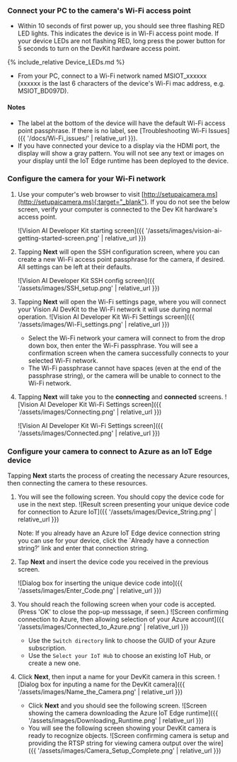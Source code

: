 [//]: # (This is an include file of the OOBE proecess)

### Connect your PC to the camera's Wi-Fi access point

- Within 10 seconds of first power up, you should see three flashing RED LED lights. This indicates the device is in Wi-Fi access point mode. If your device LEDs are not flashing RED, long press the power button for 5 seconds to turn on the DevKit hardware access point.

{% include_relative Device_LEDs.md %}

- From your PC, connect to a Wi-Fi network named MSIOT_xxxxxx (xxxxxx is the last 6 characters of the device's Wi-Fi mac address, e.g. MSIOT_BD097D).

#### Notes

- The label at the bottom of the device will have the default Wi-Fi access point passphrase. If there is no label, see [Troubleshooting Wi-Fi Issues]({{ '/docs/Wi-Fi_issues/' | relative_url }}).
- If you have connected your device to a display via the HDMI port, the display will show a gray pattern. You will not see any text or images on your display until the IoT Edge runtime has been deployed to the device.

### Configure the camera for your Wi-Fi network

1. Use your computer's web browser to visit [http://setupaicamera.ms](http://setupaicamera.ms){:target="_blank"}. If you do not see the below screen, verify your computer is connected to the Dev Kit hardware's access point.

    ![Vision AI Developer Kit starting screen]({{ '/assets/images/vision-ai-getting-started-screen.png' | relative_url }})

2. Tapping **Next** will open the SSH configuration screen, where you can create a new Wi-Fi access point passphrase for the camera, if desired. All settings can be left at their defaults.

    ![Vision AI Developer Kit SSH config screen]({{ '/assets/images/SSH_setup.png' | relative_url }})

3. Tapping **Next** will open the Wi-Fi settings page, where you will connect your Vision AI DevKit to the Wi-Fi network it will use during normal operation.
    ![Vision AI Developer Kit Wi-Fi Settings screen]({{ '/assets/images/Wi-Fi_settings.png' | relative_url }})
    - Select the Wi-Fi network your camera will connect to from the drop down box, then enter the Wi-Fi passphrase. You will see a confirmation screen when the camera successfully connects to your selected Wi-Fi network.
    - The Wi-Fi passphrase cannot have spaces (even at the end of the passphrase string), or the camera will be unable to connect to the Wi-Fi network.

4. Tapping **Next** will take you to the **connecting** and **connected** screens.
    ![Vision AI Developer Kit Wi-Fi Settings screen]({{ '/assets/images/Connecting.png' | relative_url }})

    ![Vision AI Developer Kit Wi-Fi Settings screen]({{ '/assets/images/Connected.png' | relative_url }})

### Configure your camera to connect to Azure as an IoT Edge device

Tapping **Next** starts the process of creating the necessary Azure resources, then connecting the camera to these resources.

1. You will see the following screen. You should copy the device code for use in the next step.
    ![Result screen presenting your unique device code for connection to Azure IoT]({{ '/assets/images/Device_String.png' | relative_url }})

    Note: If you already have an Azure IoT Edge device connection string you can use for your device, click the `Already have a connection string?' link and enter that connection string.

2. Tap **Next** and insert the device code you received in the previous screen.

    ![Dialog box for inserting the unique device code into]({{ '/assets/images/Enter_Code.png' | relative_url }})

3. You should reach the following screen when your code is accepted. (Press 'OK' to close the pop-up messsage, if seen.)
    ![Screen confirming connection to Azure, then allowing selection of your Azure account]({{ '/assets/images/Connected_to_Azure.png' | relative_url }})

    - Use the `Switch directory` link to choose the GUID of your Azure subscription.
    - Use the `Select your IoT Hub` to choose an existing IoT Hub, or create a new one.

4. Click **Next**, then input a name for your DevKit camera in this screen.
    ![Dialog box for inputing a name for the DevKit camera]({{ '/assets/images/Name_the_Camera.png' | relative_url }})

    - Click **Next** and you should see the following screen.
        ![Screen showing the camera downloading the Azure IoT Edge runtime]({{ '/assets/images/Downloading_Runtime.png' | relative_url }})
    - You will see the following screen showing your DevKit camera is ready to recognize objects.
        ![Screen confirming camera is setup and providing the RTSP string for viewing camera output over the wire]({{ '/assets/images/Camera_Setup_Complete.png' | relative_url }})
